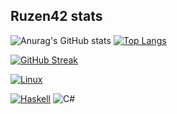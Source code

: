 ## Ruzen42 stats

[haskell-shield]: https://img.shields.io/badge/Haskell-5e5086?style=for-the-badge&logo=haskell&logoColor=white
[haskell-url]: https://www.haskell.org/
[neovim-shield]: https://img.shields.io/badge/NeoVim-%2357A143.svg?&style=for-the-badge&logo=neovim&logoColor=white
[neovim-url]: https://neovim.io/
![Anurag's GitHub stats](https://github-readme-stats.vercel.app/api?username=ruzen42&show_icons=true&theme=tokyonight)
[![Top Langs](https://github-readme-stats.vercel.app/api/top-langs/?username=ruzen42&layout=compact&theme=tokyonight&hide=lua,html,css)](https://github.com/anuraghazra/github-readme-stats)

[![GitHub Streak](https://streak-stats.demolab.com/?user=ruzen42&theme=tokyonight)](https://git.io/streak-stats)

[![Linux](https://img.shields.io/badge/Linux-FCC624?style=for-the-badge&logo=linux&logoColor=black)](https://linux.org/)

[![Haskell][haskell-shield]][haskell-url]
![C#](https://img.shields.io/badge/C%23-239120?style=for-the-badge&logo=c-sharp&logoColor=white)




